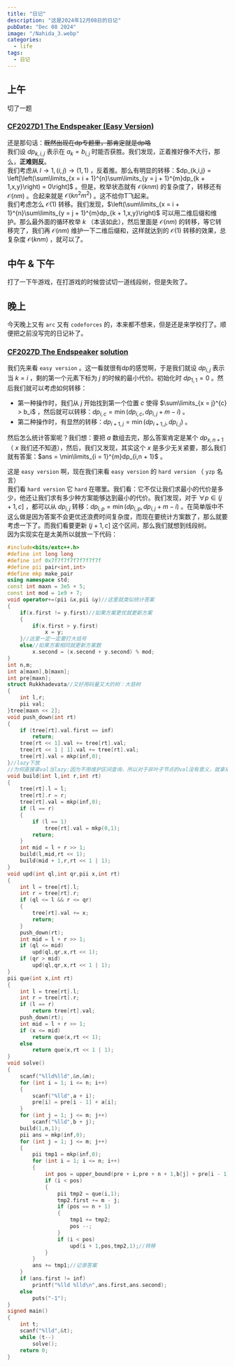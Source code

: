 ```yaml
---
title: "日记"
description: "这是2024年12月08日的日记"
pubDate: "Dec 08 2024"
image: "/Nahida_3.webp"
categories:
  - life
tags:
  - 日记
---
```


## 上午
切了一题

### <a href = "https://codeforces.com/problemset/problem/2005/E1" target = "_blank">CF2027D1 The Endspeaker (Easy Version)</a>  
还是那句话：~~既然出现在dp专题里，那肯定就是dp咯~~  
我们设 $dp_{k,i,j}$ 表示在 $a_k = b_{i,j}$ 时能否获胜。我们发现，正着推好像不大行，那么，**正难则反**。  
我们考虑从 $l \rightarrow 1,(i,j) \rightarrow (1,1)$ ，反着推。那么有明显的转移：$dp_{k,i,j} = \left[\left(\sum\limits_{x = i + 1}^{n}\sum\limits_{y = j + 1}^{m}dp_{k + 1,x,y}\right) = 0\right]$ 。但是，枚举状态就有 $\mathcal{O}(knm)$ 的复杂度了，转移还有 $\mathcal{O}(nm)$ 。合起来就是 $\mathcal{O}(kn^2m^2)$ 。这不给你T飞起来。  
我们考虑怎么 $\mathcal{O}(1)$ 转移。我们发现，$\left(\sum\limits_{x = i + 1}^{n}\sum\limits_{y = j + 1}^{m}dp_{k + 1,x,y}\right)$ 可以用二维后缀和维护。那么最外面的循环枚举 $k$ （本该如此），然后里面是 $\mathcal{O}(nm)$ 的转移，等它转移完了，我们再 $\mathcal{O}(nm)$ 维护一下二维后缀和，这样就达到的 $\mathcal{O}(1)$ 转移的效果，总复杂度 $\mathcal{O}(knm)$ ，就可以了。

## 中午 & 下午
打了一下午游戏，在打游戏的时候尝试切一道线段树，但是失败了。

## 晚上
今天晚上又有 `arc` 又有 `codeforces` 的，本来都不想来，但是还是来学校打了。顺便把之前没写完的日记补了。

### <a href = "http://codeforces.com/problemset/problem/2027/D2" target = "_blank">CF2027D The Endspeaker</a> <a href = "https://www.luogu.com.cn/article/9gofkcbc" target = "_blank">solution</a>
我们先来看 `easy version` 。这一看就很有dp的感觉啊，于是我们就设 $dp_{i,j}$ 表示当 $k = i$ ，剩的第一个元素下标为 $j$ 的时候的最小代价。初始化时 $dp_{1,1} = 0$ 。然后我们就可以考虑如何转移：  
- 第一种操作时，我们从 $j$ 开始找到第一个位置 $c$ 使得 $\sum\limits_{x = j}^{c} > b_i$ ，然后就可以转移：$dp_{i,c} = \min(dp_{i,c},dp_{i,j} + m - i)$ 。
- 第二种操作时，有显然的转移：$dp_{i + 1,j} = \min(dp_{i + 1,j},dp_{i,j})$ 。

然后怎么统计答案呢？我们想：要把 $a$ 数组去完，那么答案肯定是某个 $dp_{x,n + 1}$ （ $x$ 我们还不知道），然后，我们又发现，其实这个 $x$ 是多少无关紧要，那么我们就有答案：$ans = \min\limits_{i = 1}^{m}dp_{i,n + 1}$ 。

这是 `easy version` 啊，现在我们来看 `easy version` 的 `hard version` （ `yzp` 名言）  
我们看 `hard version` 它 `hard` 在哪里。我们看：它不仅让我们求最小的代价是多少，他还让我们求有多少种方案能够达到最小的代价。我们发现，对于 $\forall p \in (j + 1,c]$ ，都可以从 $dp_{i,j}$ 转移：$dp_{i,p} = \min(dp_{i,p},dp_{i,j} + m - i)$ 。在简单版中不这么做是因为答案不会更优还浪费时间复杂度，而现在要统计方案数了，那么就要考虑一下了。而我们看要更新 $(j + 1,c]$ 这个区间，那么我们就想到线段树。  
因为实现实在是太美所以就放一下代码：
```cpp
#include<bits/extc++.h>
#define int long long
#define inf 0x7f7f7f7f7f7f7f7f
#define pii pair<int,int>
#define mkp make_pair
using namespace std;
const int maxn = 3e5 + 5;
const int mod = 1e9 + 7;
void operator+=(pii &x,pii &y)//这里就类似统计答案
{
    if(x.first != y.first)//如果方案更优就更新方案
    {
        if(x.first > y.first)
            x = y;
    }//这里一定一定要打大括号
    else//如果方案相同就更新方案数
        x.second = (x.second + y.second) % mod;
}
int n,m;
int a[maxn],b[maxn];
int pre[maxn];
struct Rukkhadevata//又好用码量又大的树：大慈树
{
    int l,r;
    pii val;
}tree[maxn << 2];
void push_down(int rt)
{
    if (tree[rt].val.first == inf)
        return;
    tree[rt << 1].val += tree[rt].val;
    tree[rt << 1 | 1].val += tree[rt].val;
    tree[rt].val = mkp(inf,0);
}//lazy下放
//为何直接拿val当lazy:因为不用维护区间查询，所以对于非叶子节点的val没有意义，就拿来当lazy
void build(int l,int r,int rt)
{
    tree[rt].l = l;
    tree[rt].r = r;
    tree[rt].val = mkp(inf,0);
    if (l == r)
    {
        if (l == 1)
            tree[rt].val = mkp(0,1);
        return;
    }
    int mid = l + r >> 1;
    build(l,mid,rt << 1);
    build(mid + 1,r,rt << 1 | 1);
}
void upd(int ql,int qr,pii x,int rt)
{
    int l = tree[rt].l;
    int r = tree[rt].r;
    if (ql <= l && r <= qr)
    {
        tree[rt].val += x;
        return;
    }
    push_down(rt);
    int mid = l + r >> 1;
    if (ql <= mid)
        upd(ql,qr,x,rt << 1);
    if (qr > mid)
        upd(ql,qr,x,rt << 1 | 1);
}
pii que(int x,int rt)
{
    int l = tree[rt].l;
    int r = tree[rt].r;
    if (l == r)
        return tree[rt].val;
    push_down(rt);
    int mid = l + r >> 1;
    if (x <= mid)
        return que(x,rt << 1);
    else
        return que(x,rt << 1 | 1);
}
void solve()
{
    scanf("%lld%lld",&n,&m);
    for (int i = 1; i <= n; i++)
    {
        scanf("%lld",a + i);
        pre[i] = pre[i - 1] + a[i];
    }
    for (int j = 1; j <= m; j++)
        scanf("%lld",b + j);
    build(1,n,1);
    pii ans = mkp(inf,0);
    for (int j = 1; j <= m; j++)
    {
        pii tmp1 = mkp(inf,0);
        for (int i = 1; i <= n; i++)
        {
            int pos = upper_bound(pre + i,pre + n + 1,b[j] + pre[i - 1]) - pre;//找到c
            if (i < pos)
            {
                pii tmp2 = que(i,1);
                tmp2.first += m - j;
                if (pos == n + 1)
                {
                    tmp1 += tmp2;
                    pos --;
                }
                if (i < pos)
                    upd(i + 1,pos,tmp2,1);//转移
            }
        }
        ans += tmp1;//记录答案
    }
    if (ans.first != inf)
        printf("%lld %lld\n",ans.first,ans.second);
    else
        puts("-1");
}
signed main()
{
    int t;
    scanf("%lld",&t);
    while (t--)
        solve();
    return 0;
}
```